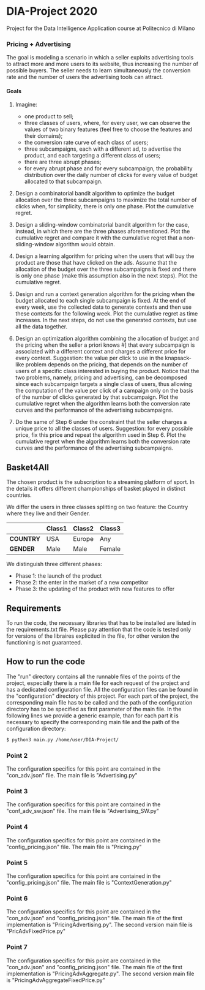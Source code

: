 # DIA-Project 2020
Project for the Data Intelligence Application course at Politecnico di Milano

### Pricing + Advertising

 
The goal is modeling a scenario in which a seller exploits advertising tools to attract more and more users to its website,
thus increasing the number of possible buyers. The seller needs to learn simultaneously the conversion rate and the 
number of users the advertising tools can attract.
#### Goals
1. Imagine:
    * one product to sell;
    * three classes of users, where, for every user, we can observe the values of two binary features 
    (feel free to choose the features and their domains);
    * the conversion rate curve of each class of users;
    * three subcampaigns, each with a different ad, to advertise the product, and each targeting a different class 
    of users;
    * there are three abrupt phases;
    * for every abrupt phase and for every subcampaign, the probability distribution over the daily number of clicks for 
    every value of budget allocated to that subcampaign.

2. Design a combinatorial bandit algorithm to optimize the budget allocation over the three subcampaigns to maximize 
the total number of clicks when, for simplicity, there is only one phase. Plot the cumulative regret.

3. Design a sliding-window combinatorial bandit algorithm for the case, instead, in which there are the three phases 
aforementioned. Plot the cumulative regret and compare it with the cumulative regret that a non-sliding-window 
algorithm would obtain.

4. Design a learning algorithm for pricing when the users that will buy the product are those that have clicked 
on the ads. Assume that the allocation of the budget over the three subcampaigns is fixed and there is only one phase 
(make this assumption also in the next steps). Plot the cumulative regret.

5. Design and run a context generation algorithm for the pricing when the budget allocated to each single subcampaign 
is fixed. At the end of every week, use the collected data to generate contexts and then use these contexts for the 
following week. Plot the cumulative regret as time increases. In the next steps, do not use the generated contexts, 
but use all the data together.

6. Design an optimization algorithm combining the allocation of budget and the pricing when the seller a priori knows #]
that every subcampaign is associated with a different context and charges a different price for every context. 
Suggestion: the value per click to use in the knapsack-like problem depends on the pricing, 
that depends on the number of users of a specific class interested in buying the product. 
Notice that the two problems, namely, pricing and advertising, can be decomposed since each subcampaign 
targets a single class of users, thus allowing the computation of the value per click of a campaign only
on the basis of the number of clicks generated by that subcampaign. Plot the cumulative regret 
when the algorithm learns both the conversion rate curves and the performance of the advertising subcampaigns.

7. Do the same of Step 6 under the constraint that the seller charges a unique price to all the classes of users.
Suggestion: for every possible price, fix this price and repeat the algorithm used in Step 6.
Plot the cumulative regret when the algorithm learns both the conversion rate curves and the performance of
the advertising subcampaigns.


## Basket4All
The chosen product is the subscription to a streaming platform of sport.
In the details it offers different championships of basket played in distinct countries.

We differ the users in three classes splitting on two feature: the Country where they live and their Gender.


|               | Class1 | Class2 | Class3 |
| ------------- |------  | -----  |------  |
| **COUNTRY**   | USA    | Europe | Any    | 
| **GENDER**    | Male   | Male   | Female |

We distinguish three different phases:
* Phase 1: the launch of the product
* Phase 2: the enter in the market of a new competitor
* Phase 3: the updating of the product with new features to offer

## Requirements
To run the code, the  necessary libraries that has to be installed are listed in the requirements.txt file. Please pay attention that the code is tested only for versions of the libraires explicited in the file, for other version the functioning is not guaranteed.

## How to run the code
The "run" directory contains all the runnable files of the points of the project, especially there is a main file for each request of the project and has a dedicated configuration file. All the configuration files can be found in the "configuration" directory of this project. For each part of the project, the corresponding main file has to be called and the path of the configuration directory has to be specified as first parameter of the main file.
In the following lines we provide a generic example, than for each part it is necessary to specify the corresponding main file and the path of the configuration directory:

```bash
$ python3 main.py /home/user/DIA-Project/
```

### Point 2
The configuration specifics for this point are contained in the "con_adv.json" file. The main file is "Advertising.py"
### Point 3
The configuration specifics for this point are contained in the "conf_adv_sw.json" file. The main file is "Advertising_SW.py"
### Point 4
The configuration specifics for this point are contained in the "config_pricing.json" file. The main file is "Pricing.py"
### Point 5
The configuration specifics for this point are contained in the "config_pricing.json" file. The main file is "ContextGeneration.py"
### Point 6
The configuration specifics for this point are contained in the "con_adv.json" and "config_pricing.json" file. The main file of the first implementation is "PricingAdvertising.py".
The second version main file is "PricAdvFixedPrice.py"
### Point 7
The configuration specifics for this point are contained in the "con_adv.json" and "config_pricing.json" file. The main file of the first implementation is "PricingAdvAggregate.py".
The second version main file is "PricingAdvAggregateFixedPrice.py"

